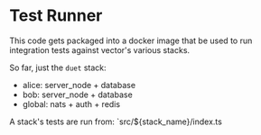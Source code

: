 
# Test Runner

This code gets packaged into a docker image that be used to run integration tests against vector's various stacks. 

So far, just the `duet` stack:
 - alice: server_node + database
 - bob: server_node + database
 - global: nats + auth + redis

A stack's tests are run from: `src/${stack_name}/index.ts
